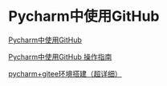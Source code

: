 # Pycharm中使用GitHub
[Pycharm中使用GitHub](https://www.cnblogs.com/xiaozhiqi/p/5955769.html)

[Pycharm中使用GitHub 操作指南](https://www.cnblogs.com/zhaoyingjie/p/6266011.html)

[pycharm+gitee环境搭建（超详细）](https://www.cnblogs.com/yoyoblogs/p/11152365.html)

